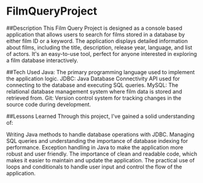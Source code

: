 # FilmQueryProject



##Description
This Film Query Project is designed as a console based application that allows users to search for films stored in a database by either film ID or a keyword. The application displays detailed information about films, including the title, description, release year, language, and list of actors. It's an easy-to-use tool, perfect for anyone interested in exploring a film database interactively.


##Tech Used
Java: The primary programming language used to implement the application logic.
JDBC: Java Database Connectivity API used for connecting to the database and executing SQL queries.
MySQL: The relational database management system where film data is stored and retrieved from.
Git: Version control system for tracking changes in the source code during development.


##Lessons Learned
Through this project, I've gained a solid understanding of:

Writing Java methods to handle database operations with JDBC.
Managing SQL queries and understanding the importance of database indexing for performance.
Exception handling in Java to make the application more robust and user friendly.
The importance of clean and readable code, which makes it easier to maintain and update the application.
The practical use of loops and conditionals to handle user input and control the flow of the application.